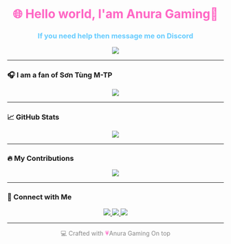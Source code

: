 <h1 align="center" style="color:#FF66C4">🌐 Hello world, I'am Anura Gaming💫</h1>
<h3 align="center" style="color:#66CCFF">If you need help then message me on Discord</h3>

<p align="center">
  <img src="https://readme-typing-svg.herokuapp.com?font=Fira+Code&size=24&pause=1000&color=FF66C4&center=true&vCenter=true&width=435&lines=Anura+Hub+Roblox+Scripter;Auto+Bounty+Creator;Fluxus+Android+Ready;Follow+for+Updates!" />
</p>

---

### 🎧 I am a fan of Sơn Tùng M-TP 

<p align="center">
  <img src="<img src="https://spotify-github-profile.vercel.app/api/view?uid=31lhs4s2u6akzu4likhmw5wuavwy&cover_image=true&theme=novatorem&bar_color=66ccff&bar_color_cover=false"/>
</p>

---

### 📈 GitHub Stats

<p align="center">
  <img src="https://github-readme-stats.vercel.app/api?username=anura123&show_icons=true&theme=tokyonight&title_color=FF66C4&icon_color=66CCFF&text_color=ffffff&bg_color=0d1117" />
</p>

---

### 🔥 My Contributions

<p align="center">
  <img src="https://streak-stats.demolab.com?user=anura123&theme=tokyonight&hide_border=true&ring=FF66C4&fire=66CCFF&currStreakLabel=ffffff" />
</p>

---

### 📲 Connect with Me

<p align="center">
  <a href="https://discord.com/users/1208596199603445801" target="_blank">
    <img src="https://img.shields.io/badge/Discord-FF66C4?style=for-the-badge&logo=discord&logoColor=white" />
  </a>
  <a href="https://www.youtube.com/@Anura-gaming-real" target="_blank">
    <img src="https://img.shields.io/badge/Youtube-66CCFF?style=for-the-badge&logo=youtube&logoColor=white" />
  </a>
  <a href="https://www.tiktok.com/@anurav2.0?_t=ZS-8xF6WiL1Kzf&_r=1" target="_blank">
    <img src="https://img.shields.io/badge/TikTok-FF66C4?style=for-the-badge&logo=tiktok&logoColor=white" />
  </a>
</p>

---

<p align="center" style="color:#888">
  💻 Crafted with <span style="color:#FF66C4">💗</span>Anura Gaming On top</strong>
</p>
